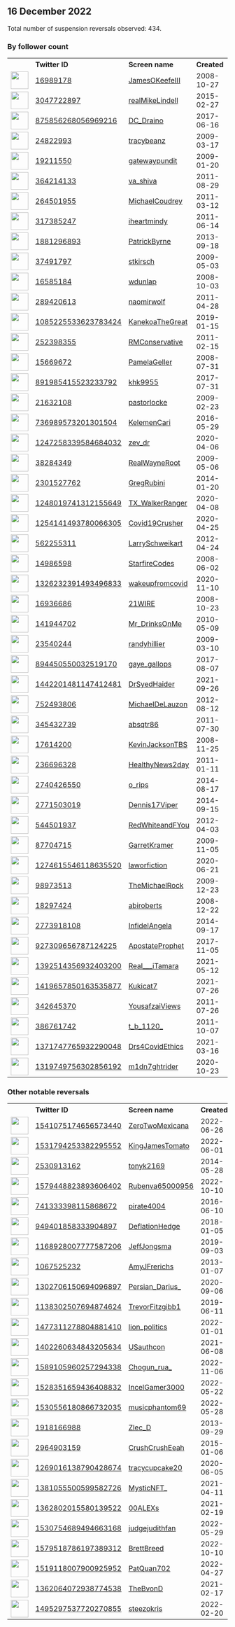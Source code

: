 
## 16 December 2022
Total number of suspension reversals observed: 434.

### By follower count
<table><tr><th></th><th align="left">Twitter ID</th><th align="left">Screen name</th>
<th align="left">Created</th><th align="left">Status</th><th align="left">Suspended</th><th align="left">Followers</th>
<tr><td><a href="https://pbs.twimg.com/profile_images/1303410639264772099/ie5JieKC_normal.jpg"><img src="https://pbs.twimg.com/profile_images/1303410639264772099/ie5JieKC_normal.jpg" width="40px" height="40px" align="center"/></a></td><td><a href="https://twitter.com/intent/user?user_id=16989178">16989178</a></td><td><a href="https://twitter.com/JamesOKeefeIII">JamesOKeefeIII</a></td><td>2008-10-27</td><td align="center"></td><td></td><td>985282</td></tr>
<tr><td><a href="https://pbs.twimg.com/profile_images/855439170063536129/24_RnYSe_normal.jpg"><img src="https://pbs.twimg.com/profile_images/855439170063536129/24_RnYSe_normal.jpg" width="40px" height="40px" align="center"/></a></td><td><a href="https://twitter.com/intent/user?user_id=3047722897">3047722897</a></td><td><a href="https://twitter.com/realMikeLindell">realMikeLindell</a></td><td>2015-02-27</td><td align="center">✔️</td><td></td><td>612413</td></tr>
<tr><td><a href="https://pbs.twimg.com/profile_images/1605984002522890244/FcXf_Nvp_normal.jpg"><img src="https://pbs.twimg.com/profile_images/1605984002522890244/FcXf_Nvp_normal.jpg" width="40px" height="40px" align="center"/></a></td><td><a href="https://twitter.com/intent/user?user_id=875856268056969216">875856268056969216</a></td><td><a href="https://twitter.com/DC_Draino">DC_Draino</a></td><td>2017-06-16</td><td align="center"></td><td></td><td>500042</td></tr>
<tr><td><a href="https://pbs.twimg.com/profile_images/1191531022703312896/MuXU4F9a_normal.jpg"><img src="https://pbs.twimg.com/profile_images/1191531022703312896/MuXU4F9a_normal.jpg" width="40px" height="40px" align="center"/></a></td><td><a href="https://twitter.com/intent/user?user_id=24822993">24822993</a></td><td><a href="https://twitter.com/tracybeanz">tracybeanz</a></td><td>2009-03-17</td><td align="center"></td><td>2022-12-16</td><td>461024</td></tr>
<tr><td><a href="https://pbs.twimg.com/profile_images/1604127647390392323/1CdvBvRK_normal.jpg"><img src="https://pbs.twimg.com/profile_images/1604127647390392323/1CdvBvRK_normal.jpg" width="40px" height="40px" align="center"/></a></td><td><a href="https://twitter.com/intent/user?user_id=19211550">19211550</a></td><td><a href="https://twitter.com/gatewaypundit">gatewaypundit</a></td><td>2009-01-20</td><td align="center">✔️</td><td></td><td>431134</td></tr>
<tr><td><a href="https://pbs.twimg.com/profile_images/1152766391805763584/dvvPaK2N_normal.jpg"><img src="https://pbs.twimg.com/profile_images/1152766391805763584/dvvPaK2N_normal.jpg" width="40px" height="40px" align="center"/></a></td><td><a href="https://twitter.com/intent/user?user_id=364214133">364214133</a></td><td><a href="https://twitter.com/va_shiva">va_shiva</a></td><td>2011-08-29</td><td align="center">✔️</td><td></td><td>324743</td></tr>
<tr><td><a href="https://pbs.twimg.com/profile_images/1612573412861399068/8sNTqbiL_normal.jpg"><img src="https://pbs.twimg.com/profile_images/1612573412861399068/8sNTqbiL_normal.jpg" width="40px" height="40px" align="center"/></a></td><td><a href="https://twitter.com/intent/user?user_id=264501955">264501955</a></td><td><a href="https://twitter.com/MichaelCoudrey">MichaelCoudrey</a></td><td>2011-03-12</td><td align="center">✔️</td><td></td><td>260380</td></tr>
<tr><td><a href="https://pbs.twimg.com/profile_images/1267270775385423872/Co_y6GOc_normal.jpg"><img src="https://pbs.twimg.com/profile_images/1267270775385423872/Co_y6GOc_normal.jpg" width="40px" height="40px" align="center"/></a></td><td><a href="https://twitter.com/intent/user?user_id=317385247">317385247</a></td><td><a href="https://twitter.com/iheartmindy">iheartmindy</a></td><td>2011-06-14</td><td align="center">✔️</td><td></td><td>254598</td></tr>
<tr><td><a href="https://pbs.twimg.com/profile_images/378800000572625416/6cd40c135395d778cc81b79c46c69b32_normal.jpeg"><img src="https://pbs.twimg.com/profile_images/378800000572625416/6cd40c135395d778cc81b79c46c69b32_normal.jpeg" width="40px" height="40px" align="center"/></a></td><td><a href="https://twitter.com/intent/user?user_id=1881296893">1881296893</a></td><td><a href="https://twitter.com/PatrickByrne">PatrickByrne</a></td><td>2013-09-18</td><td align="center"></td><td></td><td>231595</td></tr>
<tr><td><a href="https://pbs.twimg.com/profile_images/199472043/kirsch_normal.jpg"><img src="https://pbs.twimg.com/profile_images/199472043/kirsch_normal.jpg" width="40px" height="40px" align="center"/></a></td><td><a href="https://twitter.com/intent/user?user_id=37491797">37491797</a></td><td><a href="https://twitter.com/stkirsch">stkirsch</a></td><td>2009-05-03</td><td align="center"></td><td>2022-02-13</td><td>231302</td></tr>
<tr><td><a href="https://pbs.twimg.com/profile_images/640587218000568320/wQtpRikN_normal.jpg"><img src="https://pbs.twimg.com/profile_images/640587218000568320/wQtpRikN_normal.jpg" width="40px" height="40px" align="center"/></a></td><td><a href="https://twitter.com/intent/user?user_id=16585184">16585184</a></td><td><a href="https://twitter.com/wdunlap">wdunlap</a></td><td>2008-10-03</td><td align="center"></td><td></td><td>211543</td></tr>
<tr><td><a href="https://pbs.twimg.com/profile_images/1287776084998656000/y_enIbeq_normal.jpg"><img src="https://pbs.twimg.com/profile_images/1287776084998656000/y_enIbeq_normal.jpg" width="40px" height="40px" align="center"/></a></td><td><a href="https://twitter.com/intent/user?user_id=289420613">289420613</a></td><td><a href="https://twitter.com/naomirwolf">naomirwolf</a></td><td>2011-04-28</td><td align="center">✔️</td><td></td><td>197904</td></tr>
<tr><td><a href="https://pbs.twimg.com/profile_images/1612188077333835776/qxjhM55m_normal.jpg"><img src="https://pbs.twimg.com/profile_images/1612188077333835776/qxjhM55m_normal.jpg" width="40px" height="40px" align="center"/></a></td><td><a href="https://twitter.com/intent/user?user_id=1085225533623783424">1085225533623783424</a></td><td><a href="https://twitter.com/KanekoaTheGreat">KanekoaTheGreat</a></td><td>2019-01-15</td><td align="center"></td><td></td><td>182515</td></tr>
<tr><td><a href="https://pbs.twimg.com/profile_images/1603858008135589900/AwTB85-X_normal.jpg"><img src="https://pbs.twimg.com/profile_images/1603858008135589900/AwTB85-X_normal.jpg" width="40px" height="40px" align="center"/></a></td><td><a href="https://twitter.com/intent/user?user_id=252398355">252398355</a></td><td><a href="https://twitter.com/RMConservative">RMConservative</a></td><td>2011-02-15</td><td align="center">✔️</td><td>2022-07-03</td><td>179957</td></tr>
<tr><td><a href="https://pbs.twimg.com/profile_images/1335707607668039681/jLBsBlqp_normal.jpg"><img src="https://pbs.twimg.com/profile_images/1335707607668039681/jLBsBlqp_normal.jpg" width="40px" height="40px" align="center"/></a></td><td><a href="https://twitter.com/intent/user?user_id=15669672">15669672</a></td><td><a href="https://twitter.com/PamelaGeller">PamelaGeller</a></td><td>2008-07-31</td><td align="center">✔️</td><td></td><td>174992</td></tr>
<tr><td><a href="https://pbs.twimg.com/profile_images/1370434018630643713/CBlDQ265_normal.jpg"><img src="https://pbs.twimg.com/profile_images/1370434018630643713/CBlDQ265_normal.jpg" width="40px" height="40px" align="center"/></a></td><td><a href="https://twitter.com/intent/user?user_id=891985415523233792">891985415523233792</a></td><td><a href="https://twitter.com/khk9955">khk9955</a></td><td>2017-07-31</td><td align="center"></td><td>2022-12-09</td><td>157679</td></tr>
<tr><td><a href="https://pbs.twimg.com/profile_images/1608695357797531649/z0g4Z1FK_normal.jpg"><img src="https://pbs.twimg.com/profile_images/1608695357797531649/z0g4Z1FK_normal.jpg" width="40px" height="40px" align="center"/></a></td><td><a href="https://twitter.com/intent/user?user_id=21632108">21632108</a></td><td><a href="https://twitter.com/pastorlocke">pastorlocke</a></td><td>2009-02-23</td><td align="center">✔️</td><td></td><td>136823</td></tr>
<tr><td><a href="https://pbs.twimg.com/profile_images/1604153149765390338/PeUYpnkE_normal.jpg"><img src="https://pbs.twimg.com/profile_images/1604153149765390338/PeUYpnkE_normal.jpg" width="40px" height="40px" align="center"/></a></td><td><a href="https://twitter.com/intent/user?user_id=736989573201301504">736989573201301504</a></td><td><a href="https://twitter.com/KelemenCari">KelemenCari</a></td><td>2016-05-29</td><td align="center"></td><td></td><td>124199</td></tr>
<tr><td><a href="https://pbs.twimg.com/profile_images/1273806895560773632/shKS5OsE_normal.jpg"><img src="https://pbs.twimg.com/profile_images/1273806895560773632/shKS5OsE_normal.jpg" width="40px" height="40px" align="center"/></a></td><td><a href="https://twitter.com/intent/user?user_id=1247258339584684032">1247258339584684032</a></td><td><a href="https://twitter.com/zev_dr">zev_dr</a></td><td>2020-04-06</td><td align="center"></td><td></td><td>116285</td></tr>
<tr><td><a href="https://pbs.twimg.com/profile_images/683535584707518464/pOxaE23a_normal.jpg"><img src="https://pbs.twimg.com/profile_images/683535584707518464/pOxaE23a_normal.jpg" width="40px" height="40px" align="center"/></a></td><td><a href="https://twitter.com/intent/user?user_id=38284349">38284349</a></td><td><a href="https://twitter.com/RealWayneRoot">RealWayneRoot</a></td><td>2009-05-06</td><td align="center"></td><td></td><td>113174</td></tr>
<tr><td><a href="https://pbs.twimg.com/profile_images/1611113157820403712/e3Hy_yck_normal.png"><img src="https://pbs.twimg.com/profile_images/1611113157820403712/e3Hy_yck_normal.png" width="40px" height="40px" align="center"/></a></td><td><a href="https://twitter.com/intent/user?user_id=2301527762">2301527762</a></td><td><a href="https://twitter.com/GregRubini">GregRubini</a></td><td>2014-01-20</td><td align="center"></td><td></td><td>107558</td></tr>
<tr><td><a href="https://pbs.twimg.com/profile_images/1353441518334443520/1RTRJlU-_normal.jpg"><img src="https://pbs.twimg.com/profile_images/1353441518334443520/1RTRJlU-_normal.jpg" width="40px" height="40px" align="center"/></a></td><td><a href="https://twitter.com/intent/user?user_id=1248019741312155649">1248019741312155649</a></td><td><a href="https://twitter.com/TX_WalkerRanger">TX_WalkerRanger</a></td><td>2020-04-08</td><td align="center"></td><td></td><td>106903</td></tr>
<tr><td><a href="https://pbs.twimg.com/profile_images/1352174641331187713/fUgcRPnd_normal.jpg"><img src="https://pbs.twimg.com/profile_images/1352174641331187713/fUgcRPnd_normal.jpg" width="40px" height="40px" align="center"/></a></td><td><a href="https://twitter.com/intent/user?user_id=1254141493780066305">1254141493780066305</a></td><td><a href="https://twitter.com/Covid19Crusher">Covid19Crusher</a></td><td>2020-04-25</td><td align="center"></td><td>2022-02-13</td><td>93639</td></tr>
<tr><td><a href="https://pbs.twimg.com/profile_images/1352066867838414850/2bv_aTro_normal.jpg"><img src="https://pbs.twimg.com/profile_images/1352066867838414850/2bv_aTro_normal.jpg" width="40px" height="40px" align="center"/></a></td><td><a href="https://twitter.com/intent/user?user_id=562255311">562255311</a></td><td><a href="https://twitter.com/LarrySchweikart">LarrySchweikart</a></td><td>2012-04-24</td><td align="center"></td><td></td><td>91753</td></tr>
<tr><td><a href="https://pbs.twimg.com/profile_images/1615728441424240653/jPszdUXL_normal.jpg"><img src="https://pbs.twimg.com/profile_images/1615728441424240653/jPszdUXL_normal.jpg" width="40px" height="40px" align="center"/></a></td><td><a href="https://twitter.com/intent/user?user_id=14986598">14986598</a></td><td><a href="https://twitter.com/StarfireCodes">StarfireCodes</a></td><td>2008-06-02</td><td align="center"></td><td></td><td>89465</td></tr>
<tr><td><a href="https://pbs.twimg.com/profile_images/1605024938057940993/QF7WyWYX_normal.jpg"><img src="https://pbs.twimg.com/profile_images/1605024938057940993/QF7WyWYX_normal.jpg" width="40px" height="40px" align="center"/></a></td><td><a href="https://twitter.com/intent/user?user_id=1326232391493496833">1326232391493496833</a></td><td><a href="https://twitter.com/wakeupfromcovid">wakeupfromcovid</a></td><td>2020-11-10</td><td align="center"></td><td></td><td>86200</td></tr>
<tr><td><a href="https://pbs.twimg.com/profile_images/1432624600798662659/qJJundtM_normal.jpg"><img src="https://pbs.twimg.com/profile_images/1432624600798662659/qJJundtM_normal.jpg" width="40px" height="40px" align="center"/></a></td><td><a href="https://twitter.com/intent/user?user_id=16936686">16936686</a></td><td><a href="https://twitter.com/21WIRE">21WIRE</a></td><td>2008-10-23</td><td align="center">✔️</td><td></td><td>84622</td></tr>
<tr><td><a href="https://pbs.twimg.com/profile_images/1134420203381481473/uGpKts0D_normal.jpg"><img src="https://pbs.twimg.com/profile_images/1134420203381481473/uGpKts0D_normal.jpg" width="40px" height="40px" align="center"/></a></td><td><a href="https://twitter.com/intent/user?user_id=141944702">141944702</a></td><td><a href="https://twitter.com/Mr_DrinksOnMe">Mr_DrinksOnMe</a></td><td>2010-05-09</td><td align="center"></td><td></td><td>70258</td></tr>
<tr><td><a href="https://pbs.twimg.com/profile_images/1317203016160772103/Ydufo-3s_normal.jpg"><img src="https://pbs.twimg.com/profile_images/1317203016160772103/Ydufo-3s_normal.jpg" width="40px" height="40px" align="center"/></a></td><td><a href="https://twitter.com/intent/user?user_id=23540244">23540244</a></td><td><a href="https://twitter.com/randyhillier">randyhillier</a></td><td>2009-03-10</td><td align="center">✔️</td><td>2022-03-09</td><td>66372</td></tr>
<tr><td><a href="https://pbs.twimg.com/profile_images/1322966844161069056/pYRP5dxd_normal.jpg"><img src="https://pbs.twimg.com/profile_images/1322966844161069056/pYRP5dxd_normal.jpg" width="40px" height="40px" align="center"/></a></td><td><a href="https://twitter.com/intent/user?user_id=894450550032519170">894450550032519170</a></td><td><a href="https://twitter.com/gaye_gallops">gaye_gallops</a></td><td>2017-08-07</td><td align="center"></td><td></td><td>64183</td></tr>
<tr><td><a href="https://pbs.twimg.com/profile_images/1604013834875928578/I5gj2-kv_normal.jpg"><img src="https://pbs.twimg.com/profile_images/1604013834875928578/I5gj2-kv_normal.jpg" width="40px" height="40px" align="center"/></a></td><td><a href="https://twitter.com/intent/user?user_id=1442201481147412481">1442201481147412481</a></td><td><a href="https://twitter.com/DrSyedHaider">DrSyedHaider</a></td><td>2021-09-26</td><td align="center"></td><td></td><td>63356</td></tr>
<tr><td><a href="https://pbs.twimg.com/profile_images/1606830941552640000/GCYy0rc3_normal.jpg"><img src="https://pbs.twimg.com/profile_images/1606830941552640000/GCYy0rc3_normal.jpg" width="40px" height="40px" align="center"/></a></td><td><a href="https://twitter.com/intent/user?user_id=752493806">752493806</a></td><td><a href="https://twitter.com/MichaelDeLauzon">MichaelDeLauzon</a></td><td>2012-08-12</td><td align="center"></td><td>2022-04-14</td><td>60692</td></tr>
<tr><td><a href="https://pbs.twimg.com/profile_images/1605833842484551685/3QpW_u1O_normal.jpg"><img src="https://pbs.twimg.com/profile_images/1605833842484551685/3QpW_u1O_normal.jpg" width="40px" height="40px" align="center"/></a></td><td><a href="https://twitter.com/intent/user?user_id=345432739">345432739</a></td><td><a href="https://twitter.com/absqtr86">absqtr86</a></td><td>2011-07-30</td><td align="center"></td><td>2022-11-13</td><td>59524</td></tr>
<tr><td><a href="https://pbs.twimg.com/profile_images/812671464109326337/ScqkChS0_normal.jpg"><img src="https://pbs.twimg.com/profile_images/812671464109326337/ScqkChS0_normal.jpg" width="40px" height="40px" align="center"/></a></td><td><a href="https://twitter.com/intent/user?user_id=17614200">17614200</a></td><td><a href="https://twitter.com/KevinJacksonTBS">KevinJacksonTBS</a></td><td>2008-11-25</td><td align="center"></td><td></td><td>55755</td></tr>
<tr><td><a href="https://pbs.twimg.com/profile_images/511984651972276224/hJYNVtnP_normal.png"><img src="https://pbs.twimg.com/profile_images/511984651972276224/hJYNVtnP_normal.png" width="40px" height="40px" align="center"/></a></td><td><a href="https://twitter.com/intent/user?user_id=236696328">236696328</a></td><td><a href="https://twitter.com/HealthyNews2day">HealthyNews2day</a></td><td>2011-01-11</td><td align="center"></td><td></td><td>53387</td></tr>
<tr><td><a href="https://pbs.twimg.com/profile_images/1339475300250316802/1FAC5bCw_normal.jpg"><img src="https://pbs.twimg.com/profile_images/1339475300250316802/1FAC5bCw_normal.jpg" width="40px" height="40px" align="center"/></a></td><td><a href="https://twitter.com/intent/user?user_id=2740426550">2740426550</a></td><td><a href="https://twitter.com/o_rips">o_rips</a></td><td>2014-08-17</td><td align="center"></td><td></td><td>53085</td></tr>
<tr><td><a href="https://pbs.twimg.com/profile_images/1611591342781771777/TQREO6iL_normal.jpg"><img src="https://pbs.twimg.com/profile_images/1611591342781771777/TQREO6iL_normal.jpg" width="40px" height="40px" align="center"/></a></td><td><a href="https://twitter.com/intent/user?user_id=2771503019">2771503019</a></td><td><a href="https://twitter.com/Dennis17Viper">Dennis17Viper</a></td><td>2014-09-15</td><td align="center"></td><td></td><td>52871</td></tr>
<tr><td><a href="https://pbs.twimg.com/profile_images/972185483903164416/pGLXjohp_normal.jpg"><img src="https://pbs.twimg.com/profile_images/972185483903164416/pGLXjohp_normal.jpg" width="40px" height="40px" align="center"/></a></td><td><a href="https://twitter.com/intent/user?user_id=544501937">544501937</a></td><td><a href="https://twitter.com/RedWhiteandFYou">RedWhiteandFYou</a></td><td>2012-04-03</td><td align="center"></td><td></td><td>52588</td></tr>
<tr><td><a href="https://pbs.twimg.com/profile_images/1494501034768617476/BtBRmo8T_normal.jpg"><img src="https://pbs.twimg.com/profile_images/1494501034768617476/BtBRmo8T_normal.jpg" width="40px" height="40px" align="center"/></a></td><td><a href="https://twitter.com/intent/user?user_id=87704715">87704715</a></td><td><a href="https://twitter.com/GarretKramer">GarretKramer</a></td><td>2009-11-05</td><td align="center">✔️</td><td>2022-09-06</td><td>49300</td></tr>
<tr><td><a href="https://pbs.twimg.com/profile_images/1454930308260843524/sTVokvVK_normal.jpg"><img src="https://pbs.twimg.com/profile_images/1454930308260843524/sTVokvVK_normal.jpg" width="40px" height="40px" align="center"/></a></td><td><a href="https://twitter.com/intent/user?user_id=1274615546118635520">1274615546118635520</a></td><td><a href="https://twitter.com/laworfiction">laworfiction</a></td><td>2020-06-21</td><td align="center"></td><td>2022-11-10</td><td>48864</td></tr>
<tr><td><a href="https://pbs.twimg.com/profile_images/1112013016952946688/qcBhSMvI_normal.jpg"><img src="https://pbs.twimg.com/profile_images/1112013016952946688/qcBhSMvI_normal.jpg" width="40px" height="40px" align="center"/></a></td><td><a href="https://twitter.com/intent/user?user_id=98973513">98973513</a></td><td><a href="https://twitter.com/TheMichaelRock">TheMichaelRock</a></td><td>2009-12-23</td><td align="center"></td><td></td><td>48046</td></tr>
<tr><td><a href="https://pbs.twimg.com/profile_images/1611130190746292224/db1DkGwR_normal.jpg"><img src="https://pbs.twimg.com/profile_images/1611130190746292224/db1DkGwR_normal.jpg" width="40px" height="40px" align="center"/></a></td><td><a href="https://twitter.com/intent/user?user_id=18297424">18297424</a></td><td><a href="https://twitter.com/abiroberts">abiroberts</a></td><td>2008-12-22</td><td align="center">✔️</td><td>2022-05-19</td><td>47522</td></tr>
<tr><td><a href="https://pbs.twimg.com/profile_images/1329994457505296389/oTVjQQ62_normal.jpg"><img src="https://pbs.twimg.com/profile_images/1329994457505296389/oTVjQQ62_normal.jpg" width="40px" height="40px" align="center"/></a></td><td><a href="https://twitter.com/intent/user?user_id=2773918108">2773918108</a></td><td><a href="https://twitter.com/InfidelAngela">InfidelAngela</a></td><td>2014-09-17</td><td align="center"></td><td></td><td>46092</td></tr>
<tr><td><a href="https://pbs.twimg.com/profile_images/1487941301035229186/ox2YUZcV_normal.jpg"><img src="https://pbs.twimg.com/profile_images/1487941301035229186/ox2YUZcV_normal.jpg" width="40px" height="40px" align="center"/></a></td><td><a href="https://twitter.com/intent/user?user_id=927309656787124225">927309656787124225</a></td><td><a href="https://twitter.com/ApostateProphet">ApostateProphet</a></td><td>2017-11-05</td><td align="center"></td><td>2022-06-12</td><td>45069</td></tr>
<tr><td><a href="https://pbs.twimg.com/profile_images/1438195917753098244/KIcIAmX7_normal.jpg"><img src="https://pbs.twimg.com/profile_images/1438195917753098244/KIcIAmX7_normal.jpg" width="40px" height="40px" align="center"/></a></td><td><a href="https://twitter.com/intent/user?user_id=1392514356932403200">1392514356932403200</a></td><td><a href="https://twitter.com/Real___iTamara">Real___iTamara</a></td><td>2021-05-12</td><td align="center"></td><td></td><td>42668</td></tr>
<tr><td><a href="https://pbs.twimg.com/profile_images/1469967351877677060/K6TzAAKY_normal.jpg"><img src="https://pbs.twimg.com/profile_images/1469967351877677060/K6TzAAKY_normal.jpg" width="40px" height="40px" align="center"/></a></td><td><a href="https://twitter.com/intent/user?user_id=1419657850163535877">1419657850163535877</a></td><td><a href="https://twitter.com/Kukicat7">Kukicat7</a></td><td>2021-07-26</td><td align="center"></td><td></td><td>38905</td></tr>
<tr><td><a href="https://pbs.twimg.com/profile_images/1176798187308429313/v7vN2pe1_normal.jpg"><img src="https://pbs.twimg.com/profile_images/1176798187308429313/v7vN2pe1_normal.jpg" width="40px" height="40px" align="center"/></a></td><td><a href="https://twitter.com/intent/user?user_id=342645370">342645370</a></td><td><a href="https://twitter.com/YousafzaiViews">YousafzaiViews</a></td><td>2011-07-26</td><td align="center"></td><td>2022-10-15</td><td>38470</td></tr>
<tr><td><a href="https://pbs.twimg.com/profile_images/1549977359415009283/msiJPX1-_normal.jpg"><img src="https://pbs.twimg.com/profile_images/1549977359415009283/msiJPX1-_normal.jpg" width="40px" height="40px" align="center"/></a></td><td><a href="https://twitter.com/intent/user?user_id=386761742">386761742</a></td><td><a href="https://twitter.com/t_b_1120_">t_b_1120_</a></td><td>2011-10-07</td><td align="center"></td><td>2022-12-14</td><td>37383</td></tr>
<tr><td><a href="https://pbs.twimg.com/profile_images/1371757146082263040/Vace43gn_normal.jpg"><img src="https://pbs.twimg.com/profile_images/1371757146082263040/Vace43gn_normal.jpg" width="40px" height="40px" align="center"/></a></td><td><a href="https://twitter.com/intent/user?user_id=1371747765932290048">1371747765932290048</a></td><td><a href="https://twitter.com/Drs4CovidEthics">Drs4CovidEthics</a></td><td>2021-03-16</td><td align="center"></td><td></td><td>35120</td></tr>
<tr><td><a href="https://pbs.twimg.com/profile_images/1321451970402504704/sqV1P39w_normal.jpg"><img src="https://pbs.twimg.com/profile_images/1321451970402504704/sqV1P39w_normal.jpg" width="40px" height="40px" align="center"/></a></td><td><a href="https://twitter.com/intent/user?user_id=1319749756302856192">1319749756302856192</a></td><td><a href="https://twitter.com/m1dn7ghtrider">m1dn7ghtrider</a></td><td>2020-10-23</td><td align="center"></td><td></td><td>32769</td></tr>
</table>

### Other notable reversals
<table><tr><th></th><th align="left">Twitter ID</th><th align="left">Screen name</th>
<th align="left">Created</th><th align="left">Status</th><th align="left">Suspended</th><th align="left">Followers</th>
<tr><td><a href="https://pbs.twimg.com/profile_images/1609969976450121728/_TYoJyh9_normal.jpg"><img src="https://pbs.twimg.com/profile_images/1609969976450121728/_TYoJyh9_normal.jpg" width="40px" height="40px" align="center"/></a></td><td><a href="https://twitter.com/intent/user?user_id=1541075174656573440">1541075174656573440</a></td><td><a href="https://twitter.com/ZeroTwoMexicana">ZeroTwoMexicana</a></td><td>2022-06-26</td><td align="center">🚫</td><td>2022-10-24</td><td>15729</td></tr>
<tr><td><a href="https://pbs.twimg.com/profile_images/1555009410711404544/6BxJ0AGD_normal.jpg"><img src="https://pbs.twimg.com/profile_images/1555009410711404544/6BxJ0AGD_normal.jpg" width="40px" height="40px" align="center"/></a></td><td><a href="https://twitter.com/intent/user?user_id=1531794253382295552">1531794253382295552</a></td><td><a href="https://twitter.com/KingJamesTomato">KingJamesTomato</a></td><td>2022-06-01</td><td align="center">👋</td><td>2022-12-12</td><td>1125</td></tr>
<tr><td><a href="https://pbs.twimg.com/profile_images/471770889986383872/dzd77EnF_normal.jpeg"><img src="https://pbs.twimg.com/profile_images/471770889986383872/dzd77EnF_normal.jpeg" width="40px" height="40px" align="center"/></a></td><td><a href="https://twitter.com/intent/user?user_id=2530913162">2530913162</a></td><td><a href="https://twitter.com/tonyk2169">tonyk2169</a></td><td>2014-05-28</td><td align="center"></td><td>2022-11-03</td><td>9325</td></tr>
<tr><td><a href="https://pbs.twimg.com/profile_images/1579910848331583489/B6uPUU1f_normal.jpg"><img src="https://pbs.twimg.com/profile_images/1579910848331583489/B6uPUU1f_normal.jpg" width="40px" height="40px" align="center"/></a></td><td><a href="https://twitter.com/intent/user?user_id=1579448823893606402">1579448823893606402</a></td><td><a href="https://twitter.com/Rubenva65000956">Rubenva65000956</a></td><td>2022-10-10</td><td align="center"></td><td>2022-11-29</td><td>1358</td></tr>
<tr><td><a href="https://abs.twimg.com/sticky/default_profile_images/default_profile_normal.png"><img src="https://abs.twimg.com/sticky/default_profile_images/default_profile_normal.png" width="40px" height="40px" align="center"/></a></td><td><a href="https://twitter.com/intent/user?user_id=741333398115868672">741333398115868672</a></td><td><a href="https://twitter.com/pirate4004">pirate4004</a></td><td>2016-06-10</td><td align="center"></td><td>2022-12-16</td><td>1166</td></tr>
<tr><td><a href="https://pbs.twimg.com/profile_images/1545826848529072128/4CRYq-60_normal.jpg"><img src="https://pbs.twimg.com/profile_images/1545826848529072128/4CRYq-60_normal.jpg" width="40px" height="40px" align="center"/></a></td><td><a href="https://twitter.com/intent/user?user_id=949401858333904897">949401858333904897</a></td><td><a href="https://twitter.com/DeflationHedge">DeflationHedge</a></td><td>2018-01-05</td><td align="center">🚫</td><td>2022-12-13</td><td>308</td></tr>
<tr><td><a href="https://pbs.twimg.com/profile_images/1234813766337990656/GrLwGhrs_normal.jpg"><img src="https://pbs.twimg.com/profile_images/1234813766337990656/GrLwGhrs_normal.jpg" width="40px" height="40px" align="center"/></a></td><td><a href="https://twitter.com/intent/user?user_id=1168928007777587206">1168928007777587206</a></td><td><a href="https://twitter.com/JeffJongsma">JeffJongsma</a></td><td>2019-09-03</td><td align="center"></td><td>2022-12-10</td><td>289</td></tr>
<tr><td><a href="https://pbs.twimg.com/profile_images/851266033650245632/t1HOncrj_normal.jpg"><img src="https://pbs.twimg.com/profile_images/851266033650245632/t1HOncrj_normal.jpg" width="40px" height="40px" align="center"/></a></td><td><a href="https://twitter.com/intent/user?user_id=1067525232">1067525232</a></td><td><a href="https://twitter.com/AmyJFrerichs">AmyJFrerichs</a></td><td>2013-01-07</td><td align="center">🔒</td><td>2022-12-14</td><td>35</td></tr>
<tr><td><a href="https://pbs.twimg.com/profile_images/1417627232596602881/nZynIt4t_normal.jpg"><img src="https://pbs.twimg.com/profile_images/1417627232596602881/nZynIt4t_normal.jpg" width="40px" height="40px" align="center"/></a></td><td><a href="https://twitter.com/intent/user?user_id=1302706150694096897">1302706150694096897</a></td><td><a href="https://twitter.com/Persian_Darius_">Persian_Darius_</a></td><td>2020-09-06</td><td align="center"></td><td>2022-12-12</td><td>1276</td></tr>
<tr><td><a href="https://pbs.twimg.com/profile_images/1611478378598617099/KX5k5ktX_normal.jpg"><img src="https://pbs.twimg.com/profile_images/1611478378598617099/KX5k5ktX_normal.jpg" width="40px" height="40px" align="center"/></a></td><td><a href="https://twitter.com/intent/user?user_id=1138302507694874624">1138302507694874624</a></td><td><a href="https://twitter.com/TrevorFitzgibb1">TrevorFitzgibb1</a></td><td>2019-06-11</td><td align="center"></td><td>2022-12-15</td><td>6055</td></tr>
<tr><td><a href="https://pbs.twimg.com/profile_images/1562214198049796099/0rlu4t-O_normal.jpg"><img src="https://pbs.twimg.com/profile_images/1562214198049796099/0rlu4t-O_normal.jpg" width="40px" height="40px" align="center"/></a></td><td><a href="https://twitter.com/intent/user?user_id=1477311278804881410">1477311278804881410</a></td><td><a href="https://twitter.com/lion_politics">lion_politics</a></td><td>2022-01-01</td><td align="center"></td><td>2022-10-30</td><td>12625</td></tr>
<tr><td><a href="https://pbs.twimg.com/profile_images/1574485543081033728/Aqa9sIRx_normal.jpg"><img src="https://pbs.twimg.com/profile_images/1574485543081033728/Aqa9sIRx_normal.jpg" width="40px" height="40px" align="center"/></a></td><td><a href="https://twitter.com/intent/user?user_id=1402260634843205634">1402260634843205634</a></td><td><a href="https://twitter.com/USauthcon">USauthcon</a></td><td>2021-06-08</td><td align="center">🚫</td><td>2022-12-13</td><td>341</td></tr>
<tr><td><a href="https://pbs.twimg.com/profile_images/1589106224901013506/E15cR8If_normal.jpg"><img src="https://pbs.twimg.com/profile_images/1589106224901013506/E15cR8If_normal.jpg" width="40px" height="40px" align="center"/></a></td><td><a href="https://twitter.com/intent/user?user_id=1589105960257294338">1589105960257294338</a></td><td><a href="https://twitter.com/Chogun_rua_">Chogun_rua_</a></td><td>2022-11-06</td><td align="center">🚫</td><td>2022-12-06</td><td>48</td></tr>
<tr><td><a href="https://pbs.twimg.com/profile_images/1535827667500806144/bk45veTT_normal.png"><img src="https://pbs.twimg.com/profile_images/1535827667500806144/bk45veTT_normal.png" width="40px" height="40px" align="center"/></a></td><td><a href="https://twitter.com/intent/user?user_id=1528351659436408832">1528351659436408832</a></td><td><a href="https://twitter.com/IncelGamer3000">IncelGamer3000</a></td><td>2022-05-22</td><td align="center"></td><td>2022-11-14</td><td>487</td></tr>
<tr><td><a href="https://pbs.twimg.com/profile_images/1608786307861340161/Q8VgZkbo_normal.jpg"><img src="https://pbs.twimg.com/profile_images/1608786307861340161/Q8VgZkbo_normal.jpg" width="40px" height="40px" align="center"/></a></td><td><a href="https://twitter.com/intent/user?user_id=1530556180866732035">1530556180866732035</a></td><td><a href="https://twitter.com/musicphantom69">musicphantom69</a></td><td>2022-05-28</td><td align="center"></td><td>2022-12-05</td><td>949</td></tr>
<tr><td><a href="https://pbs.twimg.com/profile_images/1599469624365654022/VTFNiKZu_normal.jpg"><img src="https://pbs.twimg.com/profile_images/1599469624365654022/VTFNiKZu_normal.jpg" width="40px" height="40px" align="center"/></a></td><td><a href="https://twitter.com/intent/user?user_id=1918166988">1918166988</a></td><td><a href="https://twitter.com/Zlec_D">Zlec_D</a></td><td>2013-09-29</td><td align="center"></td><td>2022-12-14</td><td>288</td></tr>
<tr><td><a href="https://pbs.twimg.com/profile_images/552570154643501056/xSsStC7T_normal.jpeg"><img src="https://pbs.twimg.com/profile_images/552570154643501056/xSsStC7T_normal.jpeg" width="40px" height="40px" align="center"/></a></td><td><a href="https://twitter.com/intent/user?user_id=2964903159">2964903159</a></td><td><a href="https://twitter.com/CrushCrushEeah">CrushCrushEeah</a></td><td>2015-01-06</td><td align="center"></td><td>2022-11-29</td><td>159</td></tr>
<tr><td><a href="https://pbs.twimg.com/profile_images/1617360988260519936/zjnBvMPZ_normal.jpg"><img src="https://pbs.twimg.com/profile_images/1617360988260519936/zjnBvMPZ_normal.jpg" width="40px" height="40px" align="center"/></a></td><td><a href="https://twitter.com/intent/user?user_id=1269016138790428674">1269016138790428674</a></td><td><a href="https://twitter.com/tracycupcake20">tracycupcake20</a></td><td>2020-06-05</td><td align="center"></td><td>2022-11-07</td><td>25099</td></tr>
<tr><td><a href="https://pbs.twimg.com/profile_images/1532713741359362048/8jr7HOBq_normal.jpg"><img src="https://pbs.twimg.com/profile_images/1532713741359362048/8jr7HOBq_normal.jpg" width="40px" height="40px" align="center"/></a></td><td><a href="https://twitter.com/intent/user?user_id=1381055500599582726">1381055500599582726</a></td><td><a href="https://twitter.com/MysticNFT_">MysticNFT_</a></td><td>2021-04-11</td><td align="center"></td><td>2022-12-13</td><td>6294</td></tr>
<tr><td><a href="https://pbs.twimg.com/profile_images/1461852390999609346/Qwf3udff_normal.jpg"><img src="https://pbs.twimg.com/profile_images/1461852390999609346/Qwf3udff_normal.jpg" width="40px" height="40px" align="center"/></a></td><td><a href="https://twitter.com/intent/user?user_id=1362802015580139522">1362802015580139522</a></td><td><a href="https://twitter.com/00ALEXs">00ALEXs</a></td><td>2021-02-19</td><td align="center"></td><td>2022-12-05</td><td>471</td></tr>
<tr><td><a href="https://pbs.twimg.com/profile_images/1598386241732546561/qpsVIxtt_normal.jpg"><img src="https://pbs.twimg.com/profile_images/1598386241732546561/qpsVIxtt_normal.jpg" width="40px" height="40px" align="center"/></a></td><td><a href="https://twitter.com/intent/user?user_id=1530754689494663168">1530754689494663168</a></td><td><a href="https://twitter.com/judgejudithfan">judgejudithfan</a></td><td>2022-05-29</td><td align="center"></td><td>2022-12-12</td><td>41</td></tr>
<tr><td><a href="https://pbs.twimg.com/profile_images/1596191748291588096/nmCILvPE_normal.jpg"><img src="https://pbs.twimg.com/profile_images/1596191748291588096/nmCILvPE_normal.jpg" width="40px" height="40px" align="center"/></a></td><td><a href="https://twitter.com/intent/user?user_id=1579518786197389312">1579518786197389312</a></td><td><a href="https://twitter.com/BrettBreed">BrettBreed</a></td><td>2022-10-10</td><td align="center">🚫</td><td>2022-12-10</td><td>205</td></tr>
<tr><td><a href="https://pbs.twimg.com/profile_images/1519118415922753536/yGFtPRnm_normal.jpg"><img src="https://pbs.twimg.com/profile_images/1519118415922753536/yGFtPRnm_normal.jpg" width="40px" height="40px" align="center"/></a></td><td><a href="https://twitter.com/intent/user?user_id=1519118007900925952">1519118007900925952</a></td><td><a href="https://twitter.com/PatQuan702">PatQuan702</a></td><td>2022-04-27</td><td align="center"></td><td>2022-12-08</td><td>56</td></tr>
<tr><td><a href="https://pbs.twimg.com/profile_images/1521832508790394881/jcq2kEDb_normal.jpg"><img src="https://pbs.twimg.com/profile_images/1521832508790394881/jcq2kEDb_normal.jpg" width="40px" height="40px" align="center"/></a></td><td><a href="https://twitter.com/intent/user?user_id=1362064072938774538">1362064072938774538</a></td><td><a href="https://twitter.com/TheBvonD">TheBvonD</a></td><td>2021-02-17</td><td align="center"></td><td>2022-12-14</td><td>226</td></tr>
<tr><td><a href="https://pbs.twimg.com/profile_images/1605042857881980928/wzzojZbZ_normal.jpg"><img src="https://pbs.twimg.com/profile_images/1605042857881980928/wzzojZbZ_normal.jpg" width="40px" height="40px" align="center"/></a></td><td><a href="https://twitter.com/intent/user?user_id=1495297537720270855">1495297537720270855</a></td><td><a href="https://twitter.com/steezokris">steezokris</a></td><td>2022-02-20</td><td align="center">🚫</td><td>2022-12-12</td><td>56</td></tr>
</table>

